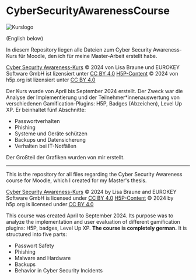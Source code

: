# CyberSecurityAwarenessCourse
![Kurslogo](https://github.com/user-attachments/assets/76f0b3e3-5fe2-4608-9df0-efb036b7498d)

(English below)

In diesem Repository liegen alle Dateien zum Cyber Security Awareness-Kurs für Moodle, den ich für meine Master-Arbeit erstellt habe.

[Cyber Security Awareness-Kurs](https://open.ec-ol.de/course/view.php?id=20) © 2024 von Lisa Braune und EUROKEY Software GmbH ist lizensiert unter [CC BY 4.0](https://creativecommons.org/licenses/by/4.0/?ref=chooser-v1)
[H5P-Content](https://h5p.org/) © 2024 von h5p.org ist lizensiert unter [CC BY 4.0](https://creativecommons.org/licenses/by/4.0/?ref=chooser-v1)

Der Kurs wurde von April bis September 2024 erstellt. Der Zweck war die Analyse der Implementierung und der Teilnehmer*innenauswertung von verschiedenen Gamification-Plugins: H5P, Badges (Abzeichen), Level Up XP.
Er beinhaltet fünf Abschnitte:
- Passwortverhalten
- Phishing
- Systeme und Geräte schützen
- Backups und Datensicherung
- Verhalten bei IT-Notfällen

Der Großteil der Grafiken wurden von mir erstellt.

***

This is the repository for all files regarding the Cyber Security Awareness course for Moodle, which I created for my Master's thesis.

[Cyber Security Awareness-Kurs](https://open.ec-ol.de/course/view.php?id=20) © 2024 by Lisa Braune and EUROKEY Software GmbH is licensed under [CC BY 4.0](https://creativecommons.org/licenses/by/4.0/?ref=chooser-v1)
[H5P-Content](https://h5p.org/) © 2024 by h5p.org is licensed under [CC BY 4.0](https://creativecommons.org/licenses/by/4.0/?ref=chooser-v1) 

This course was created April to September 2024. Its purpose was to analyze the implementation and user evaluation of different gamification plugins: H5P, badges, Level Up XP.
**The course is completely german.** It is structured into five parts:
- Passwort Safety
- Phishing
- Malware and Hardware
- Backups
- Behavior in Cyber Security Incidents
